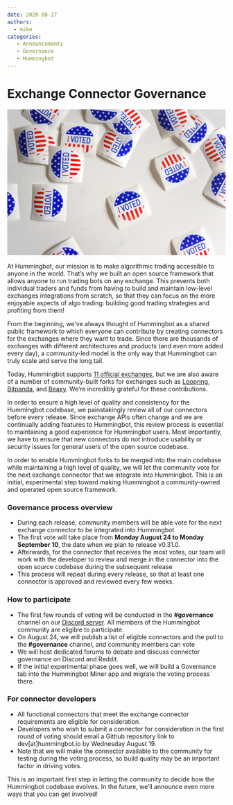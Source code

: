 ```yaml
---
date: 2020-08-17
authors:
  - mike
categories:
   - Announcements
   - Governance
   - Hummingbot
---
```


# Exchange Connector Governance

![cover](cover.webp)

At Hummingbot, our mission is to make algorithmic trading accessible to anyone in the world. That’s why we built an open source framework that allows anyone to run trading bots on any exchange. This prevents both individual traders and funds from having to build and maintain low-level exchanges integrations from scratch, so that they can focus on the more enjoyable aspects of algo trading: building good trading strategies and profiting from them!

From the beginning, we’ve always thought of Hummingbot as a shared public framework to which everyone can contribute by creating connectors for the exchanges where they want to trade. Since there are thousands of exchanges with different architectures and products (and even more added every day), a community-led model is the only way that Hummingbot can truly scale and serve the long tail.

Today, Hummingbot supports [11 official exchanges](../../../exchanges/index.md), but we are also aware of a number of community-built forks for exchanges such as [Loopring](https://loopring.org), [Bitpanda](https://www.bitpanda.com), and [Beaxy](https://beaxy.com). We’re incredibly grateful for these contributions.

<!-- more -->

In order to ensure a high level of quality and consistency for the Hummingbot codebase, we painstakingly review all of our connectors before every release. Since exchange APIs often change and we are continually adding features to Hummingbot, this review process is essential to maintaining a good experience for Hummingbot users. Most importantly, we have to ensure that new connectors do not introduce usability or security issues for general users of the open source codebase.

In order to enable Hummingbot forks to be merged into the main codebase while maintaining a high level of quality, we will let the community vote for the next exchange connector that we integrate into Hummingbot. This is an initial, experimental step toward making Hummingbot a community-owned and operated open source framework.

### Governance process overview

* During each release, community members will be able vote for the next exchange connector to be integrated into Hummingbot
* The first vote will take place from **Monday August 24 to Monday September 10**, the date when we plan to release v0.31.0.
* Afterwards, for the connector that receives the most votes, our team will work with the developer to review and merge in the connector into the open source codebase during the subsequent release
* This process will repeat during every release, so that at least one connector is approved and reviewed every few weeks.

### How to participate

* The first few rounds of voting will be conducted in the **#governance** channel on our [Discord server](https://discord.hummingbot.io). All members of the Hummingbot community are eligible to participate.
* On August 24, we will publish a list of eligible connectors and the poll to the **#governance** channel, and community members can vote 
* We will host dedicated forums to debate and discuss connector governance on Discord and Reddit.
* If the initial experimental phase goes well, we will build a Governance tab into the Hummingbot Miner app and migrate the voting process there.

### For connector developers

* All functional connectors that meet the exchange connector requirements are eligible for consideration.
* Developers who wish to submit a connector for consideration in the first round of voting should email a Github repository link to dev[at]hummingbot.io by Wednesday August 19.
* Note that we will make the connector available to the community for testing during the voting process, so build quality may be an important factor in driving votes.


This is an important first step in letting the community to decide how the Hummingbot codebase evolves. In the future, we’ll announce even more ways that you can get involved!
